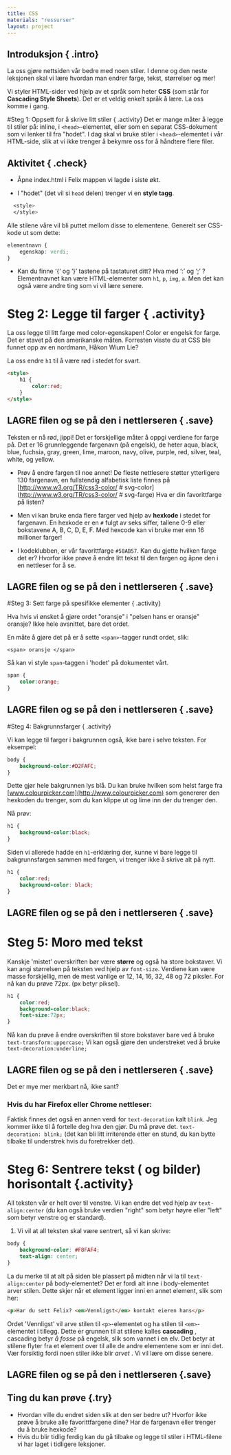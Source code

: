 ```yaml
---
title: CSS
materials: "ressurser"
layout: project
---
```


## Introduksjon { .intro}
La oss gjøre nettsiden vår bedre med noen stiler.
I denne og den neste leksjonen skal vi lære hvordan man endrer farge, tekst, størrelser og mer!

Vi styler HTML-sider ved hjelp av et språk som heter __CSS__ (som står for __Cascading Style Sheets__). Det er et veldig enkelt språk å lære. La oss komme i gang.

#Steg 1: Oppsett for å skrive litt stiler { .activity}
Det er mange måter å legge til stiler på: inline, i `<head>`-elementet, eller som en separat CSS-dokument som vi lenker til fra "hodet". I dag skal vi bruke stiler i `<head>`-elementet i vår HTML-side, slik at vi ikke trenger å bekymre oss for å håndtere flere filer.

## Aktivitet { .check}

+ Åpne index.html i Felix mappen vi lagde i siste økt.

+ I "hodet" (det vil si `head` delen) trenger vi en __style tagg__.
```css
  <style>
  </style>
```
Alle stilene våre vil bli puttet mellom disse to elementene. Generelt ser CSS-kode ut som dette:

```css
elementnavn {
	egenskap: verdi;
}
```

+ Kan du finne ‘{‘ og ‘}’ tastene på tastaturet ditt? Hva med ‘:’ og ‘;’ ?
Elementnavnet kan være HTML-elementer som `h1`, `p`, `img`, `a`. Men det kan også være andre ting som vi vil lære senere.

# Steg 2: Legge til farger { .activity}

La oss legge til litt farge med color-egenskapen! Color er engelsk for farge. Det er stavet på den amerikanske måten. Forresten visste du at CSS ble funnet opp av en nordmann, Håkon Wium Lie?

La oss endre `h1` til å være rød i stedet for svart.

```html
<style>
	h1 {
  		color:red;
  	}
</style>
```

## __LAGRE__ filen og se på den i nettlerseren { .save}

Teksten er nå rød, jippi! Det er forskjellige måter å oppgi verdiene for farge på. Det er 16 grunnleggende fargenavn (på engelsk), de heter aqua, black, blue, fuchsia, gray, green, lime, maroon, navy, olive, purple, red, silver, teal, white, og yellow.

+ Prøv å endre fargen til noe annet!
De fleste nettlesere støtter ytterligere 130 fargenavn, en fullstendig alfabetisk liste finnes på
[http://www.w3.org/TR/css3-color/ # svg-color] (http://www.w3.org/TR/css3-color/ # svg-farge) Hva er din favorittfarge på listen?

+ Men vi kan bruke enda flere farger ved hjelp av __hexkode__ i stedet for fargenavn. En hexkode er en `#` fulgt av seks siffer, tallene 0-9 eller bokstavene A, B, C, D, E, F. Med hexcode kan vi bruke mer enn 16 millioner farger!

+ I kodeklubben, er vår favorittfarge `#58AB57`. Kan du gjette hvilken farge det er? Hvorfor ikke prøve å endre litt tekst til den fargen og åpne den i en nettleser for å se.

## __LAGRE__ filen og se på den i nettlerseren { .save}

#Steg 3: Sett farge på spesifikke elementer { .activity}

Hva hvis vi ønsket å gjøre ordet "oransje" i "pelsen hans er oransje" oransje? Ikke hele avsnittet, bare det ordet.

En måte å gjøre det på er å sette `<span>`-tagger rundt ordet, slik:

`<span> oransje </span>`

Så kan vi style `span`-taggen i 'hodet' på dokumentet vårt.

```css
span {
	color:orange;
}
```

## __LAGRE__ filen og se på den i nettlerseren { .save}

#Steg 4: Bakgrunnsfarger { .activity}

Vi kan legge til farger i bakgrunnen også, ikke bare i selve teksten. For eksempel:

```css
body {
	background-color:#D2FAFC;
}
```
Dette gjør hele bakgrunnen lys blå. Du kan bruke hvilken som helst farge fra [www.colourpicker.com](http://www.colourpicker.com) som genererer den hexkoden du trenger, som du kan klippe ut og lime inn der du trenger den.

Nå prøv:

```css
h1 {
	background-color:black;
}
```
Siden vi allerede hadde en `h1`-erklæring der, kunne vi bare legge til bakgrunnsfargen sammen med fargen, vi trenger ikke å skrive alt på nytt.

```css
h1 {
	color:red;
	background-color: black;
}
```

## __LAGRE__ filen og se på den i nettlerseren { .save}

# Steg 5: Moro med tekst
Kanskje 'mistet' overskriften bør være __større__ og også ha store bokstaver. Vi kan angi størrelsen på teksten ved hjelp av `font-size`. Verdiene kan være masse forskjellig, men de mest vanlige er 12, 14, 16, 32, 48 og 72 piksler.
For nå kan du prøve 72px. (px betyr piksel).

```css
h1 {
    color:red;
    background-color:black;
    font-size:72px;
}
```
Nå kan du prøve å endre overskriften til store bokstaver bare ved å bruke `text-transform:uppercase;` Vi kan også gjøre den understreket ved å bruke `text-decoration:underline;`

## __LAGRE__ filen og se på den i nettlerseren { .save}

Det er mye mer merkbart nå, ikke sant?

### Hvis du har Firefox eller Chrome nettleser:
Faktisk finnes det også en annen verdi for `text-decoration` kalt `blink`. Jeg kommer ikke til å fortelle deg hva den gjør. Du må prøve det. `text-decoration: blink;` (det kan bli litt irriterende etter en stund, du kan bytte tilbake til understrek hvis du foretrekker det).

# Steg 6: Sentrere tekst ( og bilder) horisontalt  {.activity}

All teksten vår er helt over til venstre. Vi kan endre det ved hjelp av `text-align:center` (du kan også bruke verdien "right" som betyr høyre eller "left" som betyr venstre og er standard).
1. Vi vil at all teksten skal være sentrert, så vi kan skrive:

```css
body {
    background-color: #F8FAF4;
    text-align: center;
}
```
La du merke til at alt på siden ble plassert på midten når vi la til `text-align:center` på body-elementet? Det er fordi alt inne i body-elementet arver stilen. Dette skjer når et element ligger inni en annet element, slik som her:

```html
<p>Har du sett Felix? <em>Vennligst</em> kontakt eieren hans</p>
```

Ordet 'Vennligst' vil arve stilen til `<p>`-elementet og ha stilen til `<em>`-elementet i tillegg. Dette er grunnen til at stilene kalles __cascading__ , cascading betyr *å fosse* på engelsk, slik som vannet i en elv. Det betyr at stilene flyter fra et element over til alle de andre elementene som er inni det. Vær forsiktig fordi noen stiler ikke blir *arvet* . Vi vil lære om disse senere.

## __LAGRE__ filen og se på den i nettlerseren {.save}

## Ting du kan prøve {.try}
+ Hvordan ville du endret siden slik at den ser bedre ut? Hvorfor ikke prøve å bruke alle favorittfargene dine? Har de fargenavn eller trenger du å bruke hexkode?
+ Hvis du blir tidlig ferdig kan du gå tilbake og legge til stiler i HTML-filene vi har laget i tidligere leksjoner.
